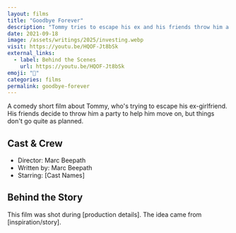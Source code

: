 ```yaml
---
layout: films
title: "Goodbye Forever"
description: "Tommy tries to escape his ex and his friends throw him a party."
date: 2021-09-18
image: /assets/writings/2025/investing.webp
visit: https://youtu.be/HQOF-Jt8bSk
external_links:
  - label: Behind the Scenes
    url: https://youtu.be/HQOF-Jt8bSk
emoji: "🎉"
categories: films
permalink: goodbye-forever
---
```


A comedy short film about Tommy, who's trying to escape his ex-girlfriend. His friends decide to throw him a party to help him move on, but things don't go quite as planned.

## Cast & Crew

- Director: Marc Beepath
- Written by: Marc Beepath
- Starring: [Cast Names]

## Behind the Story

This film was shot during [production details]. The idea came from [inspiration/story].